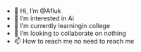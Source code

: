 - 👋 Hi, I’m @Afluk
- 👀 I’m interested in Ai
- 🌱 I’m currently learningin college
- 💞️ I’m looking to collaborate on nothing
- 📫 How to reach me no need to reach me

<!---
Afluk/Afluk is a ✨ special ✨ repository because its `README.md` (this file) appears on your GitHub profile.
You can click the Preview link to take a look at your changes.
--->
